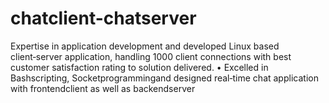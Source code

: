 # chatclient-chatserver
 Expertise in application development and developed Linux based client‑server application, handling 1000 client connections with best
customer satisfaction rating to solution delivered.
• Excelled in Bashscripting, Socketprogrammingand designed real‑time chat application with frontendclient as well as backendserver
